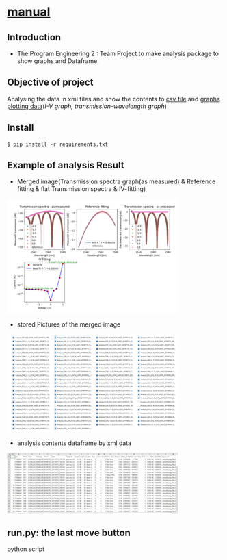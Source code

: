 # <u>manual</u>

## __Introduction__

+ The Program Engineering 2 : Team Project to make analysis package to show graphs and Dataframe.

## Objective of project

Analysing the data in xml files and show the contents to <u>csv file</u> and <u>graphs plotting data</u>(_I-V graph, transmission-wavelength graph_)

## Install

``` 
$ pip install -r requirements.txt
```

## Example of analysis Result
+ Merged image(Transmission spectra graph(as measured) & Reference fitting & flat Transmission spectra & IV-fitting)
<img src="./doc/B1_1.png" width="400">

+ stored Pictures of the merged image
<img src="./doc/B1_2.png" width="400">

+ analysis contents dataframe by xml data
<img src="./doc/B1_3.png" width="400">

## run.py: the last move button

python script
